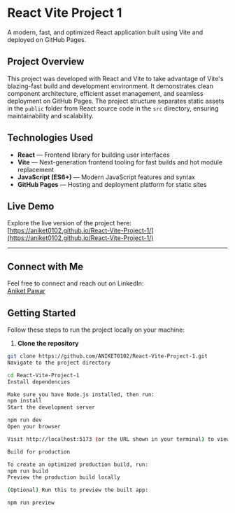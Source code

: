 # React Vite Project 1

A modern, fast, and optimized React application built using Vite and deployed on GitHub Pages.

## Project Overview

This project was developed with React and Vite to take advantage of Vite's blazing-fast build and development environment. It demonstrates clean component architecture, efficient asset management, and seamless deployment on GitHub Pages. The project structure separates static assets in the `public` folder from React source code in the `src` directory, ensuring maintainability and scalability.

## Technologies Used

- **React** — Frontend library for building user interfaces  
- **Vite** — Next-generation frontend tooling for fast builds and hot module replacement  
- **JavaScript (ES6+)** — Modern JavaScript features and syntax  
- **GitHub Pages** — Hosting and deployment platform for static sites  

## Live Demo

Explore the live version of the project here:  
[https://aniket0102.github.io/React-Vite-Project-1/](https://aniket0102.github.io/React-Vite-Project-1/)

---

## Connect with Me

Feel free to connect and reach out on LinkedIn:  
[Aniket Pawar](https://www.linkedin.com/in/aniketpawar25/)


## Getting Started

Follow these steps to run the project locally on your machine:

1. **Clone the repository**

```bash
git clone https://github.com/ANIKET0102/React-Vite-Project-1.git
Navigate to the project directory

cd React-Vite-Project-1
Install dependencies

Make sure you have Node.js installed, then run:
npm install
Start the development server

npm run dev
Open your browser

Visit http://localhost:5173 (or the URL shown in your terminal) to view the app.

Build for production

To create an optimized production build, run:
npm run build
Preview the production build locally

(Optional) Run this to preview the built app:

npm run preview

